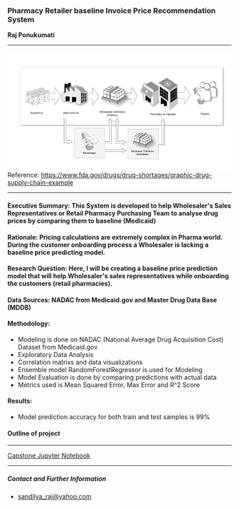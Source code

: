 ### Pharmacy Retailer baseline Invoice Price Recommendation System
**Raj Ponukumati**
- - - -
![picture alt](https://github.com/rajsandilya/Capstone/blob/main/images/drug_supply_chain.png "Pharmacy buyer prices")
Reference: https://www.fda.gov/drugs/drug-shortages/graphic-drug-supply-chain-example
- - - -
#### Executive Summary: This System is developed to help Wholesaler's Sales Representatives or Retail Pharmacy Purchasing Team to analyse drug prices by comparing them to baseline (Medicaid)

#### Rationale: Pricing calculations are extremely complex in Pharma world. During the customer onboarding process a Wholesaler is lacking a baseline price predicting model.

#### Research Question: Here, I will be creating a baseline price prediction model that will help Wholesaler's sales representatives while onboarding the customers (retail pharmacies).

#### Data Sources: NADAC from Medicaid.gov and Master Drug Data Base (MDDB)

#### Methodology:  
 * Modeling is done on NADAC (National Average Drug Acquisition Cost) Dataset from Medicaid.gov
 * Exploratory Data Analysis
 * Correlation matrixs and data visualizations 
 * Ensemble model RandomForestRegressor is used for Modeling
 * Model Evaluation is done by comparing predictions with actual data
 * Metrics used is Mean Squared Error, Max Error and R^2 Score

#### Results:
* Model prediction accuracy for both train and test samples is 99%

#### Outline of project
 - - - -
[Capstone Jupyter Notebook](https://github.com/rajsandilya/Capstone/blob/main/Capstone.ipynb)
- - - -

##### Contact and Further Information
* sandilya_raj@yahoo.com
